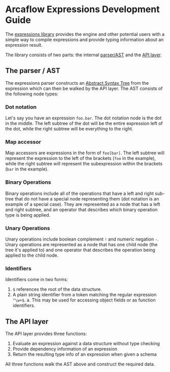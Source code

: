 # Arcaflow Expressions Development Guide

The [expressions library](https://github.com/arcalot/arcaflow-expressions/) provides the engine and other potential users with a simple way to compile expressions and provide typing information about an expression result.

The library consists of two parts: the internal [parser/AST](https://github.com/arcalot/arcaflow-expressions/tree/main/internal/ast) and the [API layer](https://github.com/arcalot/arcaflow-expressions).

## The parser / AST

The expressions parser constructs an [Abstract Syntax Tree](https://en.wikipedia.org/wiki/Abstract_syntax_tree) from the expression which can then be walked by the API layer. The AST consists of the following node types:

### Dot notation

Let's say you have an expression `foo.bar`. The dot notation node is the dot in the middle. The left subtree of the dot will be the entire expression left of the dot, while the right subtree will be everything to the right.

### Map accessor

Map accessors are expressions in the form of `foo[bar]`. The left subtree will represent the expression to the left of the brackets (`foo` in the example), while the right subtree will represent the subexpression within the brackets (`bar` in the example).

### Binary Operations

Binary operations include all of the operations that have a left and right sub-tree that do not have a special node representing them (dot notation is an example of a special case).
They are represented as a node that has a left and right subtree, and an operator that describes which binary operation type is being applied.

### Unary Operations

Unary operations include boolean complement `!` and numeric negation `-`.
Unary operations are represented as a node that has one child node (the tree it's applied to) and one operator that describes the operation being applied to the child node.


### Identifiers

Identifiers come in two forms:

1. `$` references the root of the data structure.
2. A plain string identifier from a token matching the regular expression `^\w+$`.
  a. This may be used for accessing object fields or as function identifiers.

## The API layer

The API layer provides three functions:

1. Evaluate an expression against a data structure without type checking
2. Provide dependency information of an expression
3. Return the resulting type info of an expression when given a schema

All three functions walk the AST above and construct the required data.